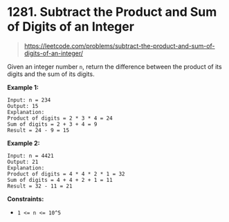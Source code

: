 # 1281. Subtract the Product and Sum of Digits of an Integer

> <https://leetcode.com/problems/subtract-the-product-and-sum-of-digits-of-an-integer/>

Given an integer number `n`, return the difference between the product of its
digits and the sum of its digits.

**Example 1:**

```text
Input: n = 234
Output: 15 
Explanation: 
Product of digits = 2 * 3 * 4 = 24 
Sum of digits = 2 + 3 + 4 = 9 
Result = 24 - 9 = 15
```

**Example 2:**

```text
Input: n = 4421
Output: 21
Explanation: 
Product of digits = 4 * 4 * 2 * 1 = 32 
Sum of digits = 4 + 4 + 2 + 1 = 11 
Result = 32 - 11 = 21
```

**Constraints:**

- `1 <= n <= 10^5`
